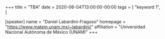 +++
title = "TBA"
date = 2020-06-04T13:00:00-00:00
tags = [
    "keyword 1",
]

[speaker]
  name = "Daniel Labardini-Fragoso"
  homepage = "https://www.matem.unam.mx/~labardini/"
  affiliation = "Universidad Nacional Autónoma de México (UNAM)"
+++
